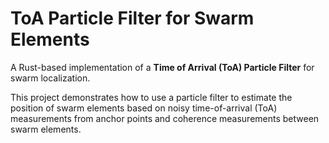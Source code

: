 # ToA Particle Filter for Swarm Elements
A Rust-based implementation of a **Time of Arrival (ToA) Particle Filter** for swarm localization.

This project demonstrates how to use a particle filter to estimate the position of swarm elements based on noisy time-of-arrival (ToA) measurements from anchor points and coherence measurements between swarm elements.
